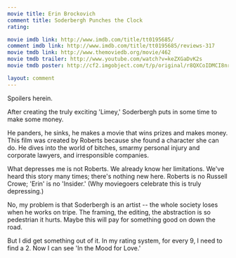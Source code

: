 ```yaml
---
movie title: Erin Brockovich
comment title: Soderbergh Punches the Clock
rating: 

movie imdb link: http://www.imdb.com/title/tt0195685/
comment imdb link: http://www.imdb.com/title/tt0195685/reviews-317
movie tmdb link: http://www.themoviedb.org/movie/462
movie tmdb trailer: http://www.youtube.com/watch?v=keZXGaDvK2s
movie tmdb poster: http://cf2.imgobject.com/t/p/original/r8QXCoIDMCI8nrcADTsOpFj6WgU.jpg

layout: comment
---
```


Spoilers herein.

After creating the truly exciting 'Limey,' Soderbergh puts in some time to make some money. 

He panders, he sinks, he makes a movie that wins prizes and makes money. This film was created by Roberts because she found a character she can do. He dives into the world of bitches, smarmy personal injury and corporate lawyers, and irresponsible companies.

What depresses me is not Roberts. We already know her limitations. We've heard this story many times; there's nothing new here. Roberts is no Russell Crowe; 'Erin' is no 'Insider.' (Why moviegoers celebrate this is truly depressing.)

No, my problem is that Soderbergh is an artist -- the whole society loses when he works on tripe. The framing, the editing, the abstraction is so pedestrian it hurts. Maybe this will pay for something good on down the road.

But I did get something out of it. In my rating system, for every 9, I need to find a 2. Now I can see 'In the Mood for Love.'